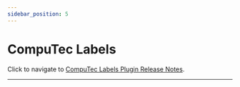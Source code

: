```yaml
---
sidebar_position: 5
---
```


# CompuTec Labels

Click to navigate to [CompuTec Labels Plugin Release Notes](/docs/labels/releases/release-notes#computec-labels-plugin-pf-30).

---
